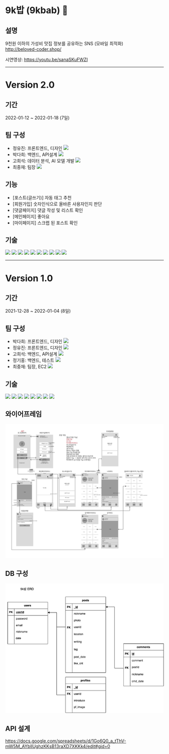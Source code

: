 # 9k밥 (9kbab) 🍲

## 설명
9천원 이하의 가성비 맛집 정보를 공유하는 SNS (모바일 최적화)   
http://beloved-coder.shop/

시연영상: https://youtu.be/sanaSKuFWZI
___
# Version 2.0
## 기간
2022-01-12 ~ 2022-01-18 (7일)

## 팀 구성
* 정유진: 프론트엔드, 디자인 [<img src="https://img.shields.io/badge/Github-181717?style=flat-square&logo=Github&logoColor=white"/></a>](https://github.com/Augustj88)
* 박다희: 백엔드, API설계 [<img src="https://img.shields.io/badge/Github-181717?style=flat-square&logo=Github&logoColor=white"/></a>](https://github.com/https://github.com/DaheePark-00)
* 고희석: 데이터 분석, AI 모델 개발 [<img src="https://img.shields.io/badge/Github-181717?style=flat-square&logo=Github&logoColor=white"/></a>](https://github.com/GoHeeSeok00)
* 최중재: 팀장 [<img src="https://img.shields.io/badge/Github-181717?style=flat-square&logo=Github&logoColor=white"/></a>](https://github.com/joong8812)

## 기능
* [포스트(글쓰기)] 자동 태그 추천
* [회원가입] 숫자인식으로 올바른 사용자인지 판단
* [댓글페이지] 댓글 작성 및 리스트 확인
* [메인페이지] 좋아요
* [마이페이지] 스크랩 된 포스트 확인

## 기술
<img src="https://img.shields.io/badge/HTML5-E34F26?style=flat-square&logo=HTML5&logoColor=white"/></a>
<img src="https://img.shields.io/badge/CSS3-1572B6?style=flat-square&logo=CSS3&logoColor=white"/></a>
<img src="https://img.shields.io/badge/Javascript-F7DF1E?style=flat-square&logo=Javascript&logoColor=white"/></a>
<img src="https://img.shields.io/badge/JQuery-0769AD?style=flat-square&logo=JQuery&logoColor=white"/></a>
<img src="https://img.shields.io/badge/Python-3776AB?style=flat-square&logo=Python&logoColor=white"/></a>
<img src="https://img.shields.io/badge/Flask-000000?style=flat-square&logo=Flask&logoColor=white"/></a>
<img src="https://img.shields.io/badge/MongoDB-47A248?style=flat-square&logo=MongoDB&logoColor=white"/></a>
<img src="https://img.shields.io/badge/Amazon AWS-232F3E?style=flat-square&logo=Amazon AWS&logoColor=white"/></a>
<img src="https://img.shields.io/badge/Google Colab-F9AB00?style=flat-square&logo=Google Colab&logoColor=white"/></a>
<img src="https://img.shields.io/badge/TensorFlow-FF6F00?style=flat-square&logo=TensorFlow&logoColor=white"/></a>
___
# Version 1.0
## 기간
2021-12-28 ~ 2022-01-04 (8일)
## 팀 구성
* 박다희: 프론트엔드, 디자인 [<img src="https://img.shields.io/badge/Github-181717?style=flat-square&logo=Github&logoColor=white"/></a>](https://github.com/DaheePark-00)
* 정유진: 프론트엔드, 디자인 [<img src="https://img.shields.io/badge/Github-181717?style=flat-square&logo=Github&logoColor=white"/></a>](https://github.com/Augustj88)
* 고희석: 백엔드, API설계 [<img src="https://img.shields.io/badge/Github-181717?style=flat-square&logo=Github&logoColor=white"/></a>](https://github.com/GoHeeSeok00)
* 정기홍: 백엔드, 테스트 [<img src="https://img.shields.io/badge/Github-181717?style=flat-square&logo=Github&logoColor=white"/></a>](https://github.com/ghj99)
* 최중재: 팀장, EC2 [<img src="https://img.shields.io/badge/Github-181717?style=flat-square&logo=Github&logoColor=white"/></a>](https://github.com/joong8812)

## 기술
<img src="https://img.shields.io/badge/HTML5-E34F26?style=flat-square&logo=HTML5&logoColor=white"/></a>
<img src="https://img.shields.io/badge/CSS3-1572B6?style=flat-square&logo=CSS3&logoColor=white"/></a>
<img src="https://img.shields.io/badge/Javascript-F7DF1E?style=flat-square&logo=Javascript&logoColor=white"/></a>
<img src="https://img.shields.io/badge/JQuery-0769AD?style=flat-square&logo=JQuery&logoColor=white"/></a>
<img src="https://img.shields.io/badge/Python-3776AB?style=flat-square&logo=Python&logoColor=white"/></a>
<img src="https://img.shields.io/badge/Flask-000000?style=flat-square&logo=Flask&logoColor=white"/></a>
<img src="https://img.shields.io/badge/MongoDB-47A248?style=flat-square&logo=MongoDB&logoColor=white"/></a>
<img src="https://img.shields.io/badge/Amazon AWS-232F3E?style=flat-square&logo=Amazon AWS&logoColor=white"/></a>

## 와이어프레임

<img src="./attached/9kbab-wireframe.jpg" alt="wireframe">

## DB 구성 
<img src="./attached/9kbab-ERD.jpeg" alt="wireframe">

## API 설계
https://docs.google.com/spreadsheets/d/1Go6Q0_a_tThV-mW5M_AYbllUghzKKsB13raXD7XKKk4/edit#gid=0


